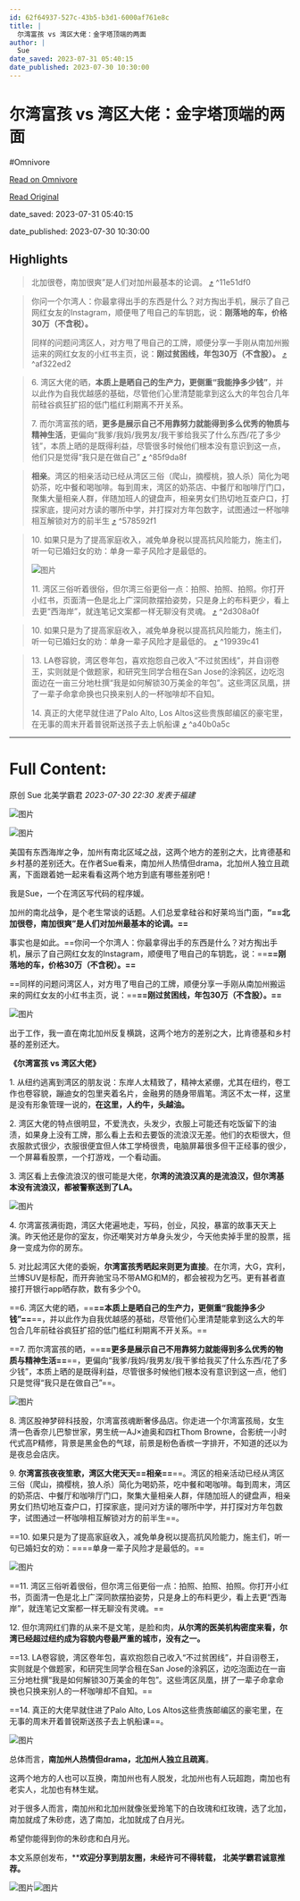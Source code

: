 ```yaml
---
id: 62f64937-527c-43b5-b3d1-6000af761e8c
title: |
  尔湾富孩 vs 湾区大佬：金字塔顶端的两面
author: |
  Sue
date_saved: 2023-07-31 05:40:15
date_published: 2023-07-30 10:30:00
---
```


# 尔湾富孩 vs 湾区大佬：金字塔顶端的两面
#Omnivore

[Read on Omnivore](https://omnivore.app/me/vs-189ab51dba4)

[Read Original](https://mp.weixin.qq.com/s/HHSB_FERhXcQ5M5IRSaAlQ)

date_saved: 2023-07-31 05:40:15

date_published: 2023-07-30 10:30:00

## Highlights

> 北加很卷，南加很爽”是人们对加州最基本的论调。 [⤴️](https://omnivore.app/me/vs-189ab51dba4#11e51df0-15b0-4094-91a6-b79dd22c4370)  ^11e51df0

> 你问一个尔湾人：你最拿得出手的东西是什么？对方掏出手机，展示了自己网红女友的Instagram，顺便甩了甩自己的车钥匙，说：**刚落地的车，价格30万（不含税）。**
> 
> 同样的问题问湾区人，对方甩了甩自己的工牌，顺便分享一手刚从南加州搬运来的网红女友的小红书主页，说：**刚过贫困线，年包30万（不含股）。** [⤴️](https://omnivore.app/me/vs-189ab51dba4#af322ed2-2ee4-411c-b906-2c88f22d7fb4)  ^af322ed2

> 6\. 湾区大佬的晒，**本质上是晒自己的生产力，更侧重“我能挣多少钱”**，并以此作为自我优越感的基础，尽管他们心里清楚能拿到这么大的年包合几年前硅谷疯狂扩招的低门槛红利期离不开关系。
> 
> 7\. 而尔湾富孩的晒，**更多是展示自己不用靠努力就能得到多么优秀的物质与精神生活**，更偏向“我爹/我妈/我男友/我干爹给我买了什么东西/花了多少钱”，本质上晒的是既得利益，尽管很多时候他们根本没有意识到这一点，他们只是觉得“我只是在做自己” [⤴️](https://omnivore.app/me/vs-189ab51dba4#85f9da8f-e883-4d5b-99f9-52fe3c8601fb)  ^85f9da8f

> **相亲**。湾区的相亲活动已经从湾区三俗（爬山，摘樱桃，狼人杀）简化为喝奶茶，吃中餐和喝咖啡。每到周末，湾区的奶茶店、中餐厅和咖啡厅门口，聚集大量相亲人群，伴随加班人的键盘声，相亲男女们热切地互查户口，打探家底，提问对方读的哪所中学，并打探对方年包数字，试图通过一杯咖啡相互解锁对方的前半生 [⤴️](https://omnivore.app/me/vs-189ab51dba4#578592f1-6ba7-4281-9993-dfc6fce0f0b2)  ^578592f1

> 10\. 如果只是为了提高家庭收入，减免单身税以提高抗风险能力，施主们，听一句已婚妇女的劝：单身一辈子风险才是最低的。
> 
> ![图片](https://proxy-prod.omnivore-image-cache.app/0x0,s1K_ECyKVuDy2X1imWrIulGwBgnsDqUGtUthT9Y2i8TY/https://mmbiz.qpic.cn/sz_mmbiz_jpg/NPd0xqhsvfle73s6l0jhL2NvLnEmaLkUejb739BnqICdib10mw3KbYXHgNss7DiaCdibgHfg2ysvGSqqAaCsBib9eQ/640?wx_fmt=jpeg)
> 
> 11\. 湾区三俗听着很俗，但尔湾三俗更俗一点：拍照、拍照、拍照。你打开小红书，页面清一色是北上广深同款摆拍姿势，只是身上的布料更少，看上去更“西海岸”，就连笔记文案都一样无聊没有灵魂。 [⤴️](https://omnivore.app/me/vs-189ab51dba4#2d308a0f-ffdd-4753-a24a-1cd42a05ad9f)  ^2d308a0f

> 10\. 如果只是为了提高家庭收入，减免单身税以提高抗风险能力，施主们，听一句已婚妇女的劝：单身一辈子风险才是最低的。 [⤴️](https://omnivore.app/me/vs-189ab51dba4#19939c41-090e-4fb7-90d9-4979f5187e2d)  ^19939c41

> 13\. LA卷容貌，湾区卷年包，喜欢抱怨自己收入“不过贫困线”，并自诩卷王，实则就是个做题家，和研究生同学合租在San Jose的涂鸦区，边吃泡面边在一亩三分地杜撰“我是如何解锁30万美金的年包”。这些湾区凤凰，拼了一辈子命拿命换也只换来别人的一杯咖啡却不自知。
> 
> 14\. 真正的大佬早就住进了Palo Alto, Los Altos这些贵族邮编区的豪宅里，在无事的周末开着普锐斯送孩子去上帆船课 [⤴️](https://omnivore.app/me/vs-189ab51dba4#a40b0a5c-62a8-45f3-a972-ac7ddb7542dd)  ^a40b0a5c


--- 

# Full Content: 

原创  Sue  北美学霸君 _2023-07-30 22:30_ _发表于福建_ 

![图片](https://proxy-prod.omnivore-image-cache.app/0x0,suMCv-U7OnnWDafD1HhRhnl3DISGfjR9sVmLOGxfeGtg/https://mmbiz.qpic.cn/mmbiz_jpg/NPd0xqhsvfl8lZgWOUc6qw5RWIqnpccKkO66zWVV7G6sriacRCv1GWtkicYVqRlpw20bxj2sfOPzFS343KZRPUug/640?wx_fmt=jpeg&wxfrom=5&wx_lazy=1&wx_co=1)

![图片](https://proxy-prod.omnivore-image-cache.app/0x0,sfh8wH52XW0RocEmxwa3TV0e3GL52msVCuHB3PoDcdTA/https://mmbiz.qpic.cn/sz_mmbiz_png/NPd0xqhsvfnCQG6ly5d0PRscaI7f1vIiaibgomiatt5icsRwksZcWTTThBmjwonMVfXsxenJXN2w3uhc1Aqt5qibxpw/640?wx_fmt=png)

美国有东西海岸之争，加州有南北区域之战，这两个地方的差别之大，比肯德基和乡村基的差别还大。在作者Sue看来，南加州人热情但drama，北加州人独立且疏离，下面跟着她一起来看看这两个地方到底有哪些差别吧！

我是Sue，一个在湾区写代码的程序媛。

加州的南北战争，是个老生常谈的话题。人们总爱拿硅谷和好莱坞当门面，**“==北加很卷，南加很爽”是人们对加州最基本的论调。==**

事实也是如此。==你问一个尔湾人：你最拿得出手的东西是什么？对方掏出手机，展示了自己网红女友的Instagram，顺便甩了甩自己的车钥匙，说：==**==刚落地的车，价格30万（不含税）。==**

==同样的问题问湾区人，对方甩了甩自己的工牌，顺便分享一手刚从南加州搬运来的网红女友的小红书主页，说：==**==刚过贫困线，年包30万（不含股）。==**

![图片](https://proxy-prod.omnivore-image-cache.app/0x0,sf7JkCel6XfGqLRcIf0v5KmQT28qfHPOC2MgD6AJASgU/https://mmbiz.qpic.cn/sz_mmbiz_jpg/NPd0xqhsvfle73s6l0jhL2NvLnEmaLkU3oLbWCHRuW7S8xVoOLF1ltxuUYdEqbH7ErYCYSKm4IIhn483vxFYjA/640?wx_fmt=jpeg)

出于工作，我一直在南北加州反复横跳，这两个地方的差别之大，比肯德基和乡村基的差别还大。

**《尔湾富孩 vs 湾区大佬》**

1\. 从纽约逃离到湾区的朋友说：东岸人太精致了，精神太紧绷，尤其在纽约，卷工作也卷容貌，蹦迪女的包里夹着名片，金融男的随身带眉笔。湾区不太一样，这里是没有形象管理一说的，**在这里，人约牛，头越油。**

2\. 湾区大佬的特点很明显，不爱洗衣，头发少，衣服上可能还有吃饭留下的油渍，如果身上没有工牌，那么看上去和去要饭的流浪汉无差。他们的衣柜很大，但衣服款式很少，衣服很便宜但人体工学椅很贵，电脑屏幕很多但干正经事的很少，一个屏幕看股票，一个打游戏，一个看动画。

3\. 湾区看上去像流浪汉的很可能是大佬，**尔湾的流浪汉真的是流浪汉，但尔湾基本没有流浪汉，都被警察送到了LA。**

![图片](https://proxy-prod.omnivore-image-cache.app/0x0,sMrie7Jxv2QeFsAbZQuLdLJvJwgf9w2wok6UEnFVAKH4/https://mmbiz.qpic.cn/sz_mmbiz_jpg/NPd0xqhsvfle73s6l0jhL2NvLnEmaLkUBa94D8eZpEknEeNibE2zFLX2dsn2ic2HIkzOyRfwLpywU2OxH39ibJuMg/640?wx_fmt=jpeg)

4\. 尔湾富孩满街跑，湾区大佬遍地走，写码，创业，风投，暴富的故事天天上演。昨天他还是你的室友，你还嘲笑对方单身头发少，今天他卖掉手里的股票，摇身一变成为你的房东。

5\. 对比起湾区大佬的委婉，**尔湾富孩秀晒起来则更为直接**。在尔湾，大G，宾利，兰博SUV是标配，而开奔驰宝马不带AMG和M的，都会被视为乞丐。更有甚者直接打开银行app晒存款，数有多少个0。

==6. 湾区大佬的晒，==**==本质上是晒自己的生产力，更侧重“我能挣多少钱”==**==，并以此作为自我优越感的基础，尽管他们心里清楚能拿到这么大的年包合几年前硅谷疯狂扩招的低门槛红利期离不开关系。==

==7. 而尔湾富孩的晒，==**==更多是展示自己不用靠努力就能得到多么优秀的物质与精神生活==**==，更偏向“我爹/我妈/我男友/我干爹给我买了什么东西/花了多少钱”，本质上晒的是既得利益，尽管很多时候他们根本没有意识到这一点，他们只是觉得“我只是在做自己”==。

![图片](https://proxy-prod.omnivore-image-cache.app/0x0,sqWkkYm9daBT80Vmh87i7W5pC9DScZMztPhBHiPNxx0I/https://mmbiz.qpic.cn/sz_mmbiz_jpg/NPd0xqhsvfle73s6l0jhL2NvLnEmaLkUjWLl5FRbKtV9bjwZp9T9biat3EuLEs01v44iaN4jDbyUibibqgAwOrzMhw/640?wx_fmt=jpeg)

8\. 湾区股神梦碎科技股，尔湾富孩魂断奢侈品店。你走进一个尔湾富孩局，女生清一色香奈儿巴黎世家，男生统一AJ×迪奥和四杠Thom Browne，合影统一小时代式高P精修，背景是黑金色的气球，前景是粉色香槟一字排开，不知道的还以为是夜总会店庆。

9\. **尔湾富孩夜夜笙歌，湾区大佬天天==相亲==**==。湾区的相亲活动已经从湾区三俗（爬山，摘樱桃，狼人杀）简化为喝奶茶，吃中餐和喝咖啡。每到周末，湾区的奶茶店、中餐厅和咖啡厅门口，聚集大量相亲人群，伴随加班人的键盘声，相亲男女们热切地互查户口，打探家底，提问对方读的哪所中学，并打探对方年包数字，试图通过一杯咖啡相互解锁对方的前半生==。

==10. 如果只是为了提高家庭收入，减免单身税以提高抗风险能力，施主们，听一句已婚妇女的劝：====单身一辈子风险才是最低的。==

![图片](https://proxy-prod.omnivore-image-cache.app/0x0,s1K_ECyKVuDy2X1imWrIulGwBgnsDqUGtUthT9Y2i8TY/https://mmbiz.qpic.cn/sz_mmbiz_jpg/NPd0xqhsvfle73s6l0jhL2NvLnEmaLkUejb739BnqICdib10mw3KbYXHgNss7DiaCdibgHfg2ysvGSqqAaCsBib9eQ/640?wx_fmt=jpeg)

==11. 湾区三俗听着很俗，但尔湾三俗更俗一点：拍照、拍照、拍照。你打开小红书，页面清一色是北上广深同款摆拍姿势，只是身上的布料更少，看上去更“西海岸”，就连笔记文案都一样无聊没有灵魂。==

12\. 但尔湾网红们靠的从来不是文笔，是脸和肉，**从尔湾的医美机构密度来看，尔湾已经超过纽约成为容貌内卷最严重的城市，没有之一。**

==13. LA卷容貌，湾区卷年包，喜欢抱怨自己收入“不过贫困线”，并自诩卷王，实则就是个做题家，和研究生同学合租在San Jose的涂鸦区，边吃泡面边在一亩三分地杜撰“我是如何解锁30万美金的年包”。这些湾区凤凰，拼了一辈子命拿命换也只换来别人的一杯咖啡却不自知。==

==14. 真正的大佬早就住进了Palo Alto, Los Altos这些贵族邮编区的豪宅里，在无事的周末开着普锐斯送孩子去上帆船课==。

![图片](https://proxy-prod.omnivore-image-cache.app/0x0,sVI5QPv-veWuLWrU-LKnGIEEvE8YxBwCToLDqXchh1cg/https://mmbiz.qpic.cn/sz_mmbiz_jpg/NPd0xqhsvfle73s6l0jhL2NvLnEmaLkUUDOt8ZWTp7DI5mtP7HSjhKMDwgnibbwUMXHJrbHpL28ayfkWibaiatxSA/640?wx_fmt=jpeg)

总体而言，**南加州人热情但drama，北加州人独立且疏离**。

这两个地方的人也可以互换，南加州也有人脱发，北加州也有人玩超跑，南加也有老实人，北加也有林生斌。

对于很多人而言，南加州和北加州就像张爱玲笔下的白玫瑰和红玫瑰，选了北加，南加就成了朱砂痣，选了南加，北加就成了白月光。

希望你能得到你的朱砂痣和白月光。

本文系原创发布，****欢迎分享到朋友圈，未经许可不得转载，** **北美学霸君诚意推荐。**

![图片](https://proxy-prod.omnivore-image-cache.app/0x0,skcMpbOZE7LouMx_d5w5r7lGR0vGHe_TGu-CMT6SKmk0/https://mmbiz.qpic.cn/mmbiz_jpg/NPd0xqhsvfl8lZgWOUc6qw5RWIqnpccKDgI40kcAERZ46q94UYpUDGSym7yh9VhTdhiawE71qDvamE34mGZwYaw/640?wx_fmt=jpeg&wxfrom=5&wx_lazy=1&wx_co=1)![图片](https://proxy-prod.omnivore-image-cache.app/0x0,srOjkONPOt0c2YoAtRAvFt6NQkMkOxzSS0W5M6D_CgAI/https://mmbiz.qpic.cn/mmbiz_png/NPd0xqhsvfl8lZgWOUc6qw5RWIqnpccK0hJWibNy15ia7sJsx17EjuEb0eicr6siaWHHkWcLwBkA1hIEXecBLdxn9Q/640?wx_fmt=png&wxfrom=5&wx_lazy=1&wx_co=1)
